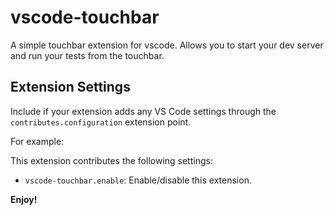# vscode-touchbar



A simple touchbar extension for vscode. Allows you to start your dev server and run your tests from the touchbar.


## Extension Settings

Include if your extension adds any VS Code settings through the `contributes.configuration` extension point.

For example:

This extension contributes the following settings:

* `vscode-touchbar.enable`: Enable/disable this extension.



**Enjoy!**
